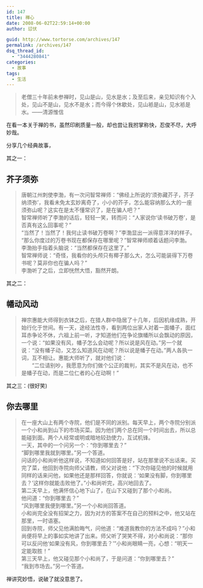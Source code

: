 ```yaml
---
id: 147
title: 禅心
date: 2008-06-02T22:59:14+00:00
author: 愆伏

guid: http://www.tortorse.com/archives/147
permalink: /archives/147
dsq_thread_id:
  - "3444280841"
categories:
  - 故事
tags:
  - 生活
---
```

> 老僧三十年前未参禅时，见山是山，见水是水；及至后来，亲见知识有个入处，见山不是山，见水不是水；而今得个休歇处，见山袛是山，见水袛是水。——清源惟信

在看一本关于禅的书，虽然印刷质量一般，却也尝让我拊掌称快，忍俊不尽，大呼妙哉。

分享几个经典故事，

其之一：

## 芥子须弥

> 唐朝江州刺使李渤，有一次问智常禅师：“佛经上所说的‘须弥藏芥子，芥子纳须弥’，我看未免太玄妙离奇了，小小的芥子，怎么能容纳那么大的一座须弥山呢？这实在是太不懂常识了，是在骗人吧？”   
> 智常禅师听了李渤的话后，轻轻一笑，转而问：“人家说你‘读书破万卷’，是否真有这么回事呢？”   
> “当然了！当然了！我何止读书破万卷啊？”李渤显出一派得意洋洋的样子。   
> “那么你度过的万卷书现在都保存在哪里呢？”智常禅师顺着话题问李渤。   
> 李渤抬手指着头脑说：“当然都保存在这里了。”   
> 智常禅师说：“奇怪，我看你的头颅只有椰子那么大，怎么可能装得下万卷书呢？莫非你也在骗人吗？”   
> 李渤听了之后，立即恍然大悟，豁然开朗。 

其之二：

## 幡动风动

> 禅宗惠能大师得到衣钵之后，在猎人群中隐居了十几年，后因机缘成熟，开始行化于世间。有一天，途经法性寺，看到两位出家人对着一面幡子，面红耳赤争论不休，六祖上前一听，才知道他们在争论旗幡所以会飘动的原因，一个说：“如果没有风，幡子怎么会动呢？所以说是风在动。”另一个就说：“没有幡子动，又怎么知道风在动呢？所以说是幡子在动。”两人各执一词，互不相让。惠能大师听了，就对他们说：   
> 　　“二位请别吵，我愿意为你们做个公正的裁判，其实不是风在动，也不是幡子在动，而是二位仁者的心在动啊！”

其之三：(很好笑)

## 你去哪里

> 在一座大山上有两个寺院，他们是不同的派别。每天早上，两个寺院分别派一个小和尚到山下的市场买菜。因为他们两个总在同一个时间出去，所以总能碰到面。两个人经常或明或暗地较劲使力，互试机锋。   
> 一天，其中的一个问另一个：“你到哪里去？”   
> “脚到哪里我就到哪里。”另一个答道。   
> 问话的小和尚听他这样说，不知道如何回答是好，站在那里说不出话来。买完了菜，他回到寺院向师父请教，师父对说他：“下次你碰见他的时候就用同样的话来问他，如果他还是那样回答，你就说：‘如果没有脚，你到哪里去？’这样你就能击败他了。”小和尚听完，高兴地回去了。   
> 第二天早上，他满怀信心地下山了，在山下又碰到了那个小和尚。   
> 他问道：“你到哪里去？”   
> “风到哪里我便到哪里。”另一个小和尚回答道。   
> 小和尚完全没有招架之力，因为对方的答案不在自己的预料之中，他又站在那里，一时语塞。   
> 回到寺院，师父见他满脸晦气，问他道：“难道我教你的方法不成吗？”小和尚便将早上的事如实地讲了出来。师父听了哭笑不得，对小和尚说：“那你可以反问他‘如果没有风，你到哪里去？’”小和尚眼睛一亮，心想：“明天一定能取胜！”   
> 第三天早上，他又碰见那个小和尚了，于是问道：“你到哪里去？”   
> “我到市场去。”另一个答道。 

禅讲究妙悟，说破了就没意思了。